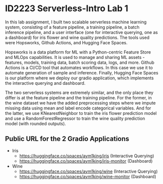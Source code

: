 # ID2223 Serverless-Intro Lab 1

In this lab assignment, I built two scalable serverless machine learning system, consisting of a feature pipeline, a training pipeline, a batch inference pipeline, and a user interface (one for interactive querying, one as a dashboard) for iris flower and wine quality predictions. The tools used were Hopsworks, Github Actions, and Hugging Face Spaces. 

Hopsworks is a data platform for ML with a Python-centric Feature Store and MLOps capabilities. It is used to manage and sharing ML assets - features, models, training data, batch scoring data, logs, and more. Github Actions is a CI/CD tool that automates workflows. In this case we use it to automate generation of sample and inference. Finally, Hugging Face Spaces is our platform where we deploy our gradio application, which implements the interactive querying and dashboard.

The two serverless systems are extremely similar, and the only place they differ is at the feature pipeline and the training pipeline. For the former, in the wine dataset we have the added preprocessing steps where we impute missing data using mean and label encode categorical variables. And for the latter, we use KNearestNeighbor to train the iris flower prediction model and use a RandomForestRegressor to train the wine quality prediction model (with rounded outputs).  

## Public URL for the 2 Gradio Applications
- Iris
    - https://huggingface.co/spaces/aym1king/iris (Interactive Querying)
    - https://huggingface.co/spaces/aym1king/iris-monitor (Dashboard)
- Wine
    - https://huggingface.co/spaces/aym1king/wine (Interactive Querying)
    - https://huggingface.co/spaces/aym1king/wine-monitor (Dashboard)
